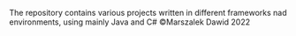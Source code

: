 The repository contains various projects written in different frameworks nad environments, using mainly Java and C#
©Marszalek Dawid 2022